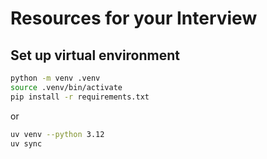 # Resources for your Interview

## Set up virtual environment

```bash
python -m venv .venv
source .venv/bin/activate
pip install -r requirements.txt
```

or 
```bash
uv venv --python 3.12
uv sync
```

